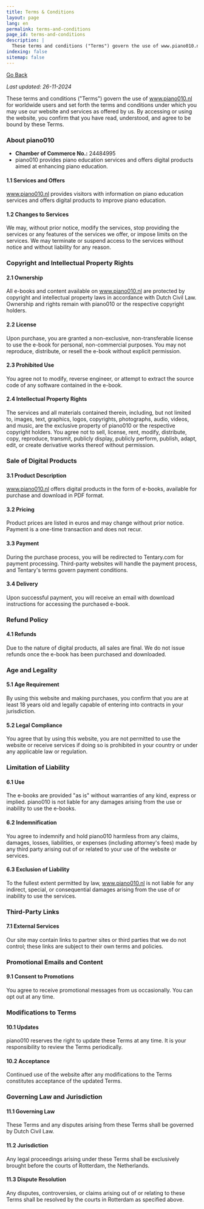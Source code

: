 ```yaml
---
title: Terms & Conditions
layout: page
lang: en
permalink: terms-and-conditions
page_id: terms-and-conditions
description: |
  These terms and conditions ("Terms") govern the use of www.piano010.nl for worldwide users and set forth the terms and conditions under which you may use our website and services as offered by us. By accessing or using the website, you approve that you have read, understood, and agree to be bound by these Terms.
indexing: false
sitemap: false
---
```


<a href="javascript:history.back()">Go Back</a>  

_Last updated: 26-11-2024_

These terms and conditions ("Terms") govern the use of www.piano010.nl for worldwide users and set forth the terms and conditions under which you may use our website and services as offered by us. By accessing or using the website, you confirm that you have read, understood, and agree to be bound by these Terms.

### About piano010

- **Chamber of Commerce No.:** 24484995
- piano010 provides piano education services and offers digital products aimed at enhancing piano education.

#### 1.1 Services and Offers
www.piano010.nl provides visitors with information on piano education services and offers digital products to improve piano education.

#### 1.2 Changes to Services
We may, without prior notice, modify the services, stop providing the services or any features of the services we offer, or impose limits on the services. We may terminate or suspend access to the services without notice and without liability for any reason.

### Copyright and Intellectual Property Rights

#### 2.1 Ownership
All e-books and content available on www.piano010.nl are protected by copyright and intellectual property laws in accordance with Dutch Civil Law. Ownership and rights remain with piano010 or the respective copyright holders.

#### 2.2 License
Upon purchase, you are granted a non-exclusive, non-transferable license to use the e-book for personal, non-commercial purposes. You may not reproduce, distribute, or resell the e-book without explicit permission.

#### 2.3 Prohibited Use
You agree not to modify, reverse engineer, or attempt to extract the source code of any software contained in the e-book.

#### 2.4 Intellectual Property Rights
The services and all materials contained therein, including, but not limited to, images, text, graphics, logos, copyrights, photographs, audio, videos, and music, are the exclusive property of piano010 or the respective copyright holders. You agree not to sell, license, rent, modify, distribute, copy, reproduce, transmit, publicly display, publicly perform, publish, adapt, edit, or create derivative works thereof without permission.

### Sale of Digital Products

#### 3.1 Product Description
www.piano010.nl offers digital products in the form of e-books, available for purchase and download in PDF format.

#### 3.2 Pricing
Product prices are listed in euros and may change without prior notice. Payment is a one-time transaction and does not recur.

#### 3.3 Payment
During the purchase process, you will be redirected to Tentary.com for payment processing. Third-party websites will handle the payment process, and Tentary's terms govern payment conditions.

#### 3.4 Delivery
Upon successful payment, you will receive an email with download instructions for accessing the purchased e-book.

### Refund Policy

#### 4.1 Refunds
Due to the nature of digital products, all sales are final. We do not issue refunds once the e-book has been purchased and downloaded.

### Age and Legality

#### 5.1 Age Requirement
By using this website and making purchases, you confirm that you are at least 18 years old and legally capable of entering into contracts in your jurisdiction.

#### 5.2 Legal Compliance
You agree that by using this website, you are not permitted to use the website or receive services if doing so is prohibited in your country or under any applicable law or regulation.

### Limitation of Liability

#### 6.1 Use
The e-books are provided "as is" without warranties of any kind, express or implied. piano010 is not liable for any damages arising from the use or inability to use the e-books.

#### 6.2 Indemnification
You agree to indemnify and hold piano010 harmless from any claims, damages, losses, liabilities, or expenses (including attorney's fees) made by any third party arising out of or related to your use of the website or services.

#### 6.3 Exclusion of Liability
To the fullest extent permitted by law, www.piano010.nl is not liable for any indirect, special, or consequential damages arising from the use of or inability to use the services.

### Third-Party Links

#### 7.1 External Services
Our site may contain links to partner sites or third parties that we do not control; these links are subject to their own terms and policies.

### Promotional Emails and Content

#### 9.1 Consent to Promotions
You agree to receive promotional messages from us occasionally. You can opt out at any time.

### Modifications to Terms

#### 10.1 Updates
piano010 reserves the right to update these Terms at any time. It is your responsibility to review the Terms periodically.

#### 10.2 Acceptance
Continued use of the website after any modifications to the Terms constitutes acceptance of the updated Terms.

### Governing Law and Jurisdiction

#### 11.1 Governing Law
These Terms and any disputes arising from these Terms shall be governed by Dutch Civil Law.

#### 11.2 Jurisdiction
Any legal proceedings arising under these Terms shall be exclusively brought before the courts of Rotterdam, the Netherlands.

#### 11.3 Dispute Resolution
Any disputes, controversies, or claims arising out of or relating to these Terms shall be resolved by the courts in Rotterdam as specified above.